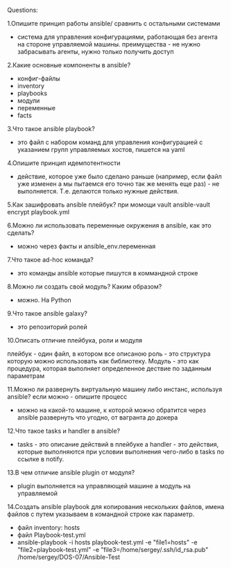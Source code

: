 Questions:

1.Опишите принцип работы ansible/ сравнить с остальными системами
- система для управления конфигурациями, работающая без агента на стороне управляемой машины.
 преимущества - не нужно забрасывать агенты, нужно только получить доступ

2.Какие основные компоненты в ansible?
- конфиг-файлы
- inventory 
- playbooks
- модули
- переменные
- facts

3.Что такое ansible playbook?
- это файл с набором команд для управления конфигурацией с указанием групп управляемых хостов, пишется на yaml

4.Опишите принцип идемпотентности
- действие, которое уже было сделано раньше (например, если файл уже изменен а мы пытаемся его точно так же менять еще раз) - 
не выполняется. Т.е. делаются только нужные действия.

5.Как зашифровать ansible плейбук?
при момощи vault
ansible-vault encrypt playbook.yml

6.Можно ли использовать переменные окружения в ansible, как это сделать?
- можно через факты и ansible_env.переменная

7.Что такое ad-hoc команда?
- это команды ansible которые пишутся в коммандной строке

8.Можно ли создать свой модуль? Каким образом?
- можно. На Python

9.Что такое ansible galaxy?
- это репозиторий ролей

10.Описать отличие плейбука, роли и модуля

плейбук - один файл, в котором все описаною роль - это структура которую можно использовать как библиотеку.
Модуль - это как процедура, которая выполняет определенное дествие по заданным параметрам 


11.Можно ли развернуть виртуальную машину либо инстанс, используя ansible? если можно - опишите процесс
 - можно на какой-то машине, к которой можно обратится через ansible развернуть что угодно, от вагранта до докера

12.Что такое tasks и handler  в ansible? 
- tasks - это описание действий в плейбуке а handler - это действия, которые выполняются при условии выполнения чего-либо в tasks 
по ссылке в notify. 

13.В чем отличие ansible plugin от модуля?
- plugin выполняется на управляющей  машине а модуль на управляемой


14.Создать ansible playbook для копирования нескольких файлов, имена файлов с путем указываем в командной строке как параметр.

- файл inventory: hosts
- файл  Playbook-test.yml
- ansible-playbook -i hosts  playbook-test.yml -e "file1=hosts" -e "file2=playbook-test.yml" -e "file3=/home/sergey/.ssh/id_rsa.pub"
/home/sergey/DOS-07/Ansible-Test
